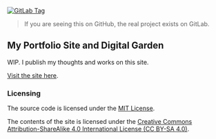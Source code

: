[![GitLab Tag](https://img.shields.io/gitlab/v/tag/bladeacer/portfolio?style=for-the-badge&logo=semantic-release&label=Version)](https://bladeacer.gitlab.io/portfolio/)

> If you are seeing this on GitHub, the real project exists on GitLab.

## My Portfolio Site and Digital Garden
WIP. I publish my thoughts and works on this site.

[Visit the site here](https://bladeacer.gitlab.io/portfolio/).

### Licensing
The source code is licensed under the [MIT License](./LICENSE.MIT).

The contents of the site is licensed under the
[Creative Commons Attribution-ShareAlike 4.0 International License (CC BY-SA 4.0)](./LICENSE.CC-BY-SA).
